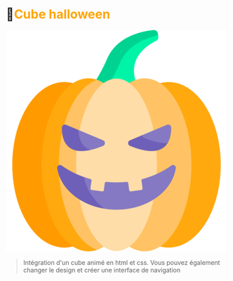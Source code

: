 # 🧟<span style="color:orange">Cube halloween</span>
![cover](asset/halloween.png)

>Intégration d'un cube animé en html et css. Vous pouvez également changer le design et créer une interface de navigation